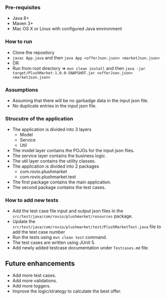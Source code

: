 ### Pre-requisites
- Java 8+
- Maven 3+
- Mac OS X or Linux with configured Java environment


### How to run
- Clone the repository
- `javac App.java` and then `java App <offerJson.json> <marketJson.json>`
- OR
- Run from root directory => `mvn clean install` and then `java -jar target/PlushMarket-1.0.0-SNAPSHOT.jar <offerJson.json> <marketJson.json>`


### Assumptions
- Assuming that there will be no garbadge data in the input json file.
- No duplicate entries in the input json file.


### Strucutre of the application
- The application is divided into 3 layers
    - Model
    - Service
    - Util
- The model layer contains the POJOs for the input json files.
- The service layer contains the business logic.
- The util layer contains the utility classes.
- The application is divided into 2 packages
    - com.rovio.plushmarket
    - com.rovio.plushmarket.test
- The first package contains the main application.
- The second package contains the test cases.


### How to add new tests
- Add the test case file input and output json files in the `src/test/java/com/rovio/plushmarket/resources` package.
- Update the `src/test/java/com/rovio/plushmarket/test/PlushMarketTest.java` file to add the test case number
- Run the tests using `mvn clean test` command.
- The test cases are written using JUnit 5.
- Add newly added testcase documentation under `Testcases.md` file.


## Future enhancements
- Add more test cases.
- Add more validations.
- Add more loggers.
- Improve the logic/strategy to calculate the best offer.